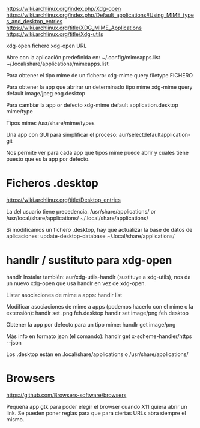 https://wiki.archlinux.org/index.php/Xdg-open
https://wiki.archlinux.org/index.php/Default_applications#Using_MIME_types_and_desktop_entries
https://wiki.archlinux.org/title/XDG_MIME_Applications
https://wiki.archlinux.org/title/Xdg-utils

xdg-open fichero
xdg-open URL

Abre con la aplicación predefinida en:
~/.config/mimeapps.list
~/.local/share/applications/mimeapps.list



Para obtener el tipo mime de un fichero:
xdg-mime query filetype FICHERO

Para obtener la app que abrirar un determinado tipo mime
xdg-mime query default image/jpeg
eog.desktop


Para cambiar la app or defecto
xdg-mime default application.desktop mime/type

Tipos mime:
/usr/share/mime/types


Una app con GUI para simplificar el proceso:
aur/selectdefaultapplication-git

Nos permite ver para cada app que tipos mime puede abrir y cuales tiene puesto que es la app por defecto.


# Ficheros .desktop
https://wiki.archlinux.org/title/Desktop_entries

La del usuario tiene precedencia.
/usr/share/applications/ or /usr/local/share/applications/
~/.local/share/applications/

Si modificamos un fichero .desktop, hay que actualizar la base de datos de aplicaciones:
update-desktop-database ~/.local/share/applications/


# handlr / sustituto para xdg-open
handlr
Instalar también: aur/xdg-utils-handlr (sustituye a xdg-utils), nos da un nuevo xdg-open que usa handlr en vez de xdg-open.

Listar asociaciones de mime a apps:
handlr list

Modificar asociaciones de mime a apps (podemos hacerlo con el mime o la extensión):
handlr set .png feh.desktop
handlr set image/png feh.desktop

Obtener la app por defecto para un tipo mime:
handlr get image/png

Más info en formato json (el comando):
handlr get x-scheme-handler/https --json


Los .desktop están en .local/share/applications o /usr/share/applications/


# Browsers
https://github.com/Browsers-software/browsers

Pequeña app gtk para poder elegir el browser cuando X11 quiera abrir un link.
Se pueden poner reglas para que para ciertas URLs abra siempre el mismo.
